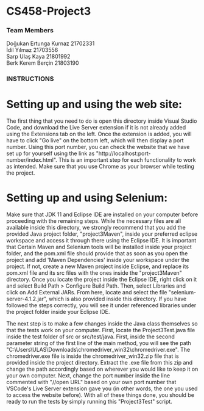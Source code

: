 # CS458-Project3

### Team Members ###
Doğukan Ertunga Kurnaz 21702331<br/>
İdil Yılmaz 21703556<br/>
Sarp Ulaş Kaya 21801992<br/>
Berk Kerem Berçin 21803190<br/>

### INSTRUCTIONS ###
# Setting up and using the web site:
The first thing that you need to do is open this directory inside Visual Studio Code, and download the Live Server extension if it is not already added using the Extensions tab on the left. Once the extension is added, you will have to click "Go live" on the bottom left, which will then display a port number. Using this port number, you can check the website that we have set up for yourself using the link as "http://localhost:port-number/index.html". This is an important step for each functionality to work as intended. Make sure that you use Chrome as your browser while testing the project.

# Setting up and using Selenium:
Make sure that JDK 11 and Eclipse IDE are installed on your computer before proceeding with the remaining steps. While the necessary files are all available inside this directory, we strongly recommend that you add the provided Java project folder, "project3Maven", inside your preferred eclipse workspace and access it through there using the Eclipse IDE. It is important that Certain Maven and Selenium tools will be installed inside your project folder, and the pom.xml file should provide that as soon as you open the project and add 'Maven Dependencies' inside your workspace under the project. If not, create a new Maven project inside Eclipse, and replace its pom.xml file and its src files with the ones inside the "project3Maven" directory. Once you locate the project inside the Eclipse IDE, right click on it and select Build Path > Configure Build Path. Then, select Libraries and click on Add External JARs. From here, locate and select the file "selenium-server-4.1.2.jar", which is also provided inside this directory. If you have followed the steps correctly, you will see it under referenced libraries under the project folder inside your Eclipse IDE.

The next step is to make a few changes inside the Java class themselves so that the tests work on your computer. First, locate the Project3Test.java file inside the test folder of src or src/test/java. First, inside the second parameter string of the first line of the main method, you will see the path "C:\\Users\\ULAS\\Downloads\\chromedriver_win32\\chromedriver.exe". The chromedriver.exe file is inside the chromedriver_win32.zip file that is provided inside the project directory. Extract the .exe file from this zip and change the path accordingly based on wherever you would like to keep it on your own computer. Next, change the port number inside the line commented with "//open URL" based on your own port number that VSCode's Live Server extension gave you (in other words, the one you used to access the website before). With all of these things done, you should be ready to run the tests by simply running this "Project3Test" script.